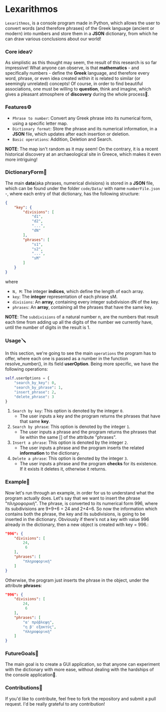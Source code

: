 # Lexarithmos

`Lexarithmos`, is a console program made in Python, which allows the user to convert words (and therefore phrases) of the Greek language (ancient or modern) into numbers and store them in a **JSON** dictionary, from which he can draw various conclusions about our world!

### Core idea💡

As simplistic as this thought may seem, the result of this research is so far impressive! What anyone can observe, is that **mathematics** - and specifically numbers - define the **Greek** language, and therefore every word, phrase, or even idea created within it is related to similar (or seemingly unrelated) concepts! Of course, in order to find beautiful associations, one must be willing to **question**, think and imagine, which gives a pleasant atmosphere of **discovery** during the whole process🙂.

### Features⚙️

 * `Phrase to number`: Convert any Greek phrase into its numerical form, using a specific letter map.
 * `Dictionary format`: Store the phrase and its numerical information, in a **JSON** file, which updates after each insertion or deletion.
 * `Basic operations`: Addition, Deletion and Search.

**NOTE**: The map isn't random as it may seem! On the contrary, it is a recent historical discovery at an archaeological site in Greece, which makes it even more intriguing!

### DictionaryForm📄

The main **data**(aka phrases, numerical divisions) is stored in a **JSON** file, which can be found under the folder `code/Data/` with name `numberFile.json` -, where each entry of that dictionary, has the following structure:

```json
{
    "key": {
        "divisions": [
            "d1",
            "d2",
            "...",
            "dN"
        ],
        "phrases": [
            "s1",
            "s2",
            "...",
            "sM"
        ]
    }
}
```

where

 * `N, M`: The integer **indices**, which define the length of each array.
 * `key`: The **integer** representation of each phrase sM.
 * `divisions`: An **array**, containing every integer subdivision dN of the key.
 * `phrases`: An **array**, containing all the phrases that have the same key.

**NOTE**: The `subdivisions` of a natural number n, are the numbers that result each time from adding up all the digits of the number we currently have, until the number of digits in the result is 1.

### Usage🪛

In this section, we're going to see the main `operations` the program has to offer, where each one is passed as a number in the function resolve_number(), in its field **userOption**. Being more specific, we have the following operations:

```python
self.userOptions = {
    "search_by_key": 0,
    "search_by_phrase": 1,
    "insert_phrase": 2,
    "delete_phrase": 3
}
```

 1. `Search by key`: This option is denoted by the integer `0`. 
    * The user inputs a key and the program returns the phrases that have that same **key**.
 2. `Search by phrase`: This option is denoted by the integer `1`.
    * The user inputs a phrase and the program returns the phrases that lie within the same [] of the attribute "phrases".
 4. `Insert a phrase`: This option is denoted by the integer `2`.
    * The user inputs a phrase and the program inserts the related **information** to the dictionary.
 6. `Delete a phrase`: This option is denoted by the integer `3`.
    * The user inputs a phrase and the program **checks** for its existence. If it exists it deletes it, otherwise it returns.

### Example💭

Now let's run through an example, in order for us to understand what the program actually does. Let's say that we want to insert the phrase "πληροφορική". The phrase, is converted to its numerical form 996, where its subdivisions are 9+9+6 = 24 and 2+4=6. So now the information which contains both the phrase, the key and its subdivisions, is going to be inserted in the dictionary. Obviously if there's not a key with value 996 already in the dictionary, then a new object is created with key = 996.:

```json
"996": {
    "divisions": [
        24,
         6
    ],
    "phrases": [
        "πληροφορική"
    ]
}
```

Otherwise, the program just inserts the phrase in the object, under the attribute **phrases**:

```json
"996": {
    "divisions": [
        24,
         6
    ],
    "phrases": [
        "α' πρόβλεψη",
        "η β' εξακτύς",
        "πληροφορική"
    ]
}
```

### FutureGoals🔮

The main goal is to create a GUI application, so that anyone can experiment with the dictionary with more ease, without dealing with the hardships of the console application🙂.

### Contributions🫴

If you'd like to contribute, feel free to fork the repository and submit a pull request. I'd be really grateful to any contribution!
